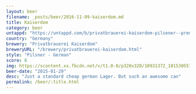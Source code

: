 ```yaml
---
layout: beer
filename: _posts/beer/2016-11-09-kaiserdom.md
title: Kaiserdom
category: beer
untappd: "https://untappd.com/b/privatbrauerei-kaiserdom-pilsener--premium-german-lager--pilsener-herb-wurzig/15519"
country: "Germany"
brewery: "Privatbrauerei Kaiserdom"
breweryURL: "/brewery/privatbrauerei-kaiserdom.html"
style: "Pilsner - German"
score: 6
img: https://scontent.xx.fbcdn.net/v/t1.0-0/p320x320/10931372_10153055725393745_7415839926658912556_n.jpg?oh=5538127d9ff1734679beab9e69cd786b&oe=5AF2952B
beer-date: "2015-01-29"
desc: "Just a standard cheap german Lager. But such an awesome can"
permalink: /beer/:title.html
---
```

